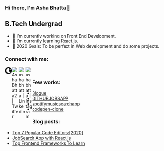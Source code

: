 ### Hi there, I'm Asha Bhatta 👋

## B.Tech Undergrad
- 🔭 I’m currently working on Front End Development.
- 🌱 I’m currently learning React.js.
- 🥅 2020 Goals: To be perfect in Web development and  do some projects.

### Connect with me:

[<img align="left" alt="ashabhatta.tk" width="22px" src="https://raw.githubusercontent.com/iconic/open-iconic/master/svg/globe.svg" />][website]
[<img align="left" alt="AshaBhatta2 | Twitter" width="22px" src="https://cdn.jsdelivr.net/npm/simple-icons@v3/icons/twitter.svg" />][twitter]
[<img align="left" alt="ashabhatta | LinkedIn" width="22px" src="https://cdn.jsdelivr.net/npm/simple-icons@v3/icons/linkedin.svg" />][linkedin]
[<img align="left" alt="ashabhatta | Instagram" width="22px" src="https://cdn.jsdelivr.net/npm/simple-icons@v3/icons/instagram.svg" />][instagram]<br/>

### Few works:
* <a href="https://blogue.tech" target="_blank">Blogue</a>
* <a href="https://githubjobsearchapp.netlify.app/" target="_blank">GITHUBJOBSAPP</a>
* <a href="https://spotifymusicsearch.netlify.app/" target="_blank">spotifymusicsearchapp</a>
* <a href="https://codepencloned.netlify.app/" target="_blank">codepen-clone</a>

 
### Blog posts:
* <a href="https://blogue.tech/blogs/top-7-popular-code-editors:2020" target="_blank">Top 7 Popular Code Editors:[2020]</a>
* <a href="https://blogue.tech/blogs/jobsearch-app-with-react.js" target="_blank">JobSearch App with React.js</a>
* <a href="https://blogue.tech/blogs/top-frontend-frameworks-to-learn" target="_blank">Top Frontend Frameworks To Learn</a>



[website]: https://asha.codes/
[twitter]: https://twitter.com/AshaBhatta2
[instagram]: https://instagram.com/ashabhatta/
[linkedin]: https://linkedin.com/in/ashabhatta
